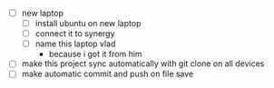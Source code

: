 - [ ] new laptop
  - [ ] install ubuntu on new laptop
  - [ ] connect it to synergy
  - [ ] name this laptop vlad
    - because i got it from him
  
- [ ] make this project sync automatically with git clone on all devices
- [ ] make automatic commit and push on file save
